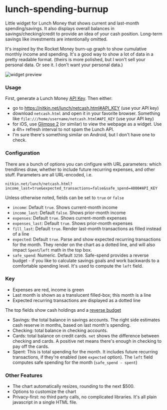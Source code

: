 # lunch-spending-burnup
Little widget for Lunch Money that shows current and last-month spending/savings.
It also displays overall balances in savings/checking/credit to provide an idea of
your cash position. Long-term savings like investments are intentionally omitted.

It's inspired by the Rocket Money burn-up graph to show cumulative monthly income
and spending. It's a good way to show a lot of data in a pretty readable format.
(theirs is more polished, but I won't sell your personal data. Or see it.
I don't want your personal data.)

<img alt="widget preview" src="https://github.com/user-attachments/assets/c4cd1a00-06a5-42af-bb75-f2ff44455e42" />

### Usage
First, generate a Lunch Money [API Key](https://my.lunchmoney.app/developers). Then either:
 - go to https://nitkin.net/lunch/netcash.html#API_KEY (use your API key)
 - download `netcash.html` and open it in your favorite browser. Something like
   `file:///home/username/netcash.html#API_KEY` (use your API key)
 - for iOS, use [Glimpse 2](https://apps.apple.com/us/app/glimpse-2/id1524217845) (or similar)
   to view the webpage as a widget. Use a 4h+ refresh interval to not spam the Lunch API.
 - I'm sure there's something similar on Android, but I don't have one to check.

### Configuration
There are a bunch of options you can cinfigure with URL parameters: which trendlines draw,
whether to include future recurring expenses, and other stuff. Parameters are all URL-encoded, i.e.
```
nitkin.net/lunch/netcash.html?income_last=true&expected_transactions=false&safe_spend=4000#API_KEY
```

Unless otherwise noted, fields can be set to `true` or `false`
 - `income`: Default `true`. Shows current-month income
 - `income_last`: Default `false`. Shows prior-month income
 - `expenses`: Default `true`. Shows current-month expenses
 - `expenses_last`: Default `true`. Shows prior-month expenses
 - `fill_last`: Default `true`. Render last-month transactions as filled instead of a line
 - `expected`: Default `true`. Parse and show expected
        recurring transactions for the month. They render on the chart as a dotted line,
        and will also impact `Spent`/`left` math in the top box.
 - `safe_spend`: Numeric. Default `3250`. Safe-spend provides a reverse budget -
        if you like to calculate savings goals and work backwards to
        a comfortable spending level. It's used to compute the `left` field.

### Key
 - Expenses are red, income is green
 - Last month is shown as a translucent filled-box; this month is a line
 - Expected recurring transactions are displayed as a dotted line

The top fields show cash holdings and a [reverse budget](https://lunchmoney.app/blog/pay-yourself-first-reverse-budgeting)
 - Savings: the total balance in savings accounts. The right side
   estimates cash reserve in months, based on last month's spending.
 - Checking: total balance in checking accounts.
 - Cards: total balance on credit cards. `net` shows the difference
   between checking and cards. A positive net means there's
   enough in checking to pay off the cards.
 - Spent: This is total spending for the month. It includes future
   recurring transactions, if they're enabled (see `expected` option).
   The `left` field computes safe spending for the month (`safe_spend - spent`)
   
### Other Features
 - The chart automatically resizes, rounding to the next $500.
 - Options to customize the chart
 - Privacy-first: no third party calls, no complicated libraries.
   It's all plain javascript in a single HTML file.

